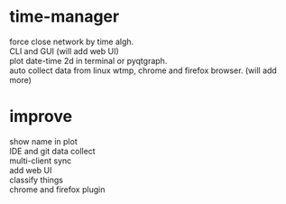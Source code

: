 # time-manager
force close network by time algh.  
CLI and GUI  (will add web UI)  
plot date-time 2d in terminal or pyqtgraph.  
auto collect data from linux wtmp, chrome and firefox browser. (will add more)  

# improve
show name in plot  
IDE and git data collect  
multi-client sync  
add web UI  
classify things  
chrome and firefox plugin  
